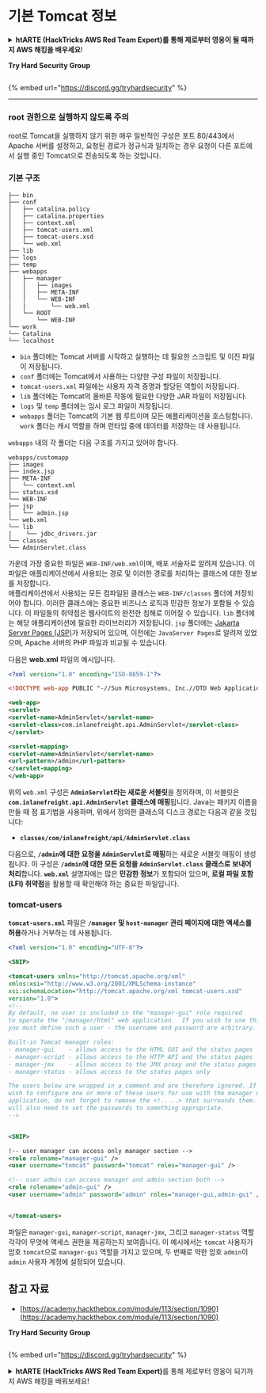 # 기본 Tomcat 정보

<details>

<summary><strong>htARTE (HackTricks AWS Red Team Expert)를 통해 제로부터 영웅이 될 때까지 AWS 해킹을 배우세요</strong>!</summary>

* **사이버 보안 회사**에서 일하시나요? **회사가 HackTricks에 광고**되길 원하시나요? 아니면 **PEASS의 최신 버전에 액세스하거나 HackTricks를 PDF로 다운로드**하길 원하시나요? [**구독 요금제**](https://github.com/sponsors/carlospolop)를 확인해보세요!
* [**PEASS Family**](https://opensea.io/collection/the-peass-family)를 발견해보세요, 저희의 독점 [**NFTs**](https://opensea.io/collection/the-peass-family) 컬렉션
* [**공식 PEASS & HackTricks 스왹**](https://peass.creator-spring.com)을 받아보세요
* **[💬](https://emojipedia.org/speech-balloon/) Discord 그룹**에 **가입**하거나 [**텔레그램 그룹**](https://t.me/peass)에 가입하거나 **트위터** 🐦[**@carlospolopm**](https://twitter.com/hacktricks_live)을 **팔로우**하세요.
* **해킹 트릭을 공유하고 PR을 제출하여 [hacktricks repo](https://github.com/carlospolop/hacktricks) 및 [hacktricks-cloud repo](https://github.com/carlospolop/hacktricks-cloud)에 참여하세요.**

</details>

**Try Hard Security Group**

<figure><img src="../.gitbook/assets/telegram-cloud-document-1-5159108904864449420.jpg" alt=""><figcaption></figcaption></figure>

{% embed url="https://discord.gg/tryhardsecurity" %}

***

### root 권한으로 실행하지 않도록 주의

root로 Tomcat을 실행하지 않기 위한 매우 일반적인 구성은 포트 80/443에서 Apache 서버를 설정하고, 요청된 경로가 정규식과 일치하는 경우 요청이 다른 포트에서 실행 중인 Tomcat으로 전송되도록 하는 것입니다.

### 기본 구조
```
├── bin
├── conf
│   ├── catalina.policy
│   ├── catalina.properties
│   ├── context.xml
│   ├── tomcat-users.xml
│   ├── tomcat-users.xsd
│   └── web.xml
├── lib
├── logs
├── temp
├── webapps
│   ├── manager
│   │   ├── images
│   │   ├── META-INF
│   │   └── WEB-INF
|   |       └── web.xml
│   └── ROOT
│       └── WEB-INF
└── work
└── Catalina
└── localhost
```
* `bin` 폴더에는 Tomcat 서버를 시작하고 실행하는 데 필요한 스크립트 및 이진 파일이 저장됩니다.
* `conf` 폴더에는 Tomcat에서 사용하는 다양한 구성 파일이 저장됩니다.
* `tomcat-users.xml` 파일에는 사용자 자격 증명과 할당된 역할이 저장됩니다.
* `lib` 폴더에는 Tomcat의 올바른 작동에 필요한 다양한 JAR 파일이 저장됩니다.
* `logs` 및 `temp` 폴더에는 임시 로그 파일이 저장됩니다.
* `webapps` 폴더는 Tomcat의 기본 웹 루트이며 모든 애플리케이션을 호스팅합니다. `work` 폴더는 캐시 역할을 하며 런타임 중에 데이터를 저장하는 데 사용됩니다.

`webapps` 내의 각 폴더는 다음 구조를 가지고 있어야 합니다.
```
webapps/customapp
├── images
├── index.jsp
├── META-INF
│   └── context.xml
├── status.xsd
└── WEB-INF
├── jsp
|   └── admin.jsp
└── web.xml
└── lib
|    └── jdbc_drivers.jar
└── classes
└── AdminServlet.class
```
가운데 가장 중요한 파일은 `WEB-INF/web.xml`이며, 배포 서술자로 알려져 있습니다. 이 파일은 애플리케이션에서 사용되는 경로 및 이러한 경로를 처리하는 클래스에 대한 정보를 저장합니다.\
애플리케이션에서 사용되는 모든 컴파일된 클래스는 `WEB-INF/classes` 폴더에 저장되어야 합니다. 이러한 클래스에는 중요한 비즈니스 로직과 민감한 정보가 포함될 수 있습니다. 이 파일들의 취약점은 웹사이트의 완전한 침해로 이어질 수 있습니다. `lib` 폴더에는 해당 애플리케이션에 필요한 라이브러리가 저장됩니다. `jsp` 폴더에는 [Jakarta Server Pages (JSP)](https://en.wikipedia.org/wiki/Jakarta\_Server\_Pages)가 저장되어 있으며, 이전에는 `JavaServer Pages`로 알려져 있었으며, Apache 서버의 PHP 파일과 비교될 수 있습니다.

다음은 **web.xml** 파일의 예시입니다.
```xml
<?xml version="1.0" encoding="ISO-8859-1"?>

<!DOCTYPE web-app PUBLIC "-//Sun Microsystems, Inc.//DTD Web Application 2.3//EN" "http://java.sun.com/dtd/web-app_2_3.dtd">

<web-app>
<servlet>
<servlet-name>AdminServlet</servlet-name>
<servlet-class>com.inlanefreight.api.AdminServlet</servlet-class>
</servlet>

<servlet-mapping>
<servlet-name>AdminServlet</servlet-name>
<url-pattern>/admin</url-pattern>
</servlet-mapping>
</web-app>
```
위의 `web.xml` 구성은 **`AdminServlet`라는 새로운 서블릿**을 정의하며, 이 서블릿은 **`com.inlanefreight.api.AdminServlet` 클래스에 매핑**됩니다. Java는 패키지 이름을 만들 때 점 표기법을 사용하며, 위에서 정의한 클래스의 디스크 경로는 다음과 같을 것입니다:

* **`classes/com/inlanefreight/api/AdminServlet.class`**

다음으로, **`/admin`에 대한 요청을 `AdminServlet`로 매핑**하는 새로운 서블릿 매핑이 생성됩니다. 이 구성은 **`/admin`에 대한 모든 요청을 `AdminServlet.class` 클래스로 보내어 처리**합니다. **`web.xml`** 설명자에는 많은 **민감한 정보**가 포함되어 있으며, **로컬 파일 포함 (LFI) 취약점**을 활용할 때 확인해야 하는 중요한 파일입니다.

### tomcat-users

**`tomcat-users.xml`** 파일은 **`/manager` 및 `host-manager` 관리 페이지에 대한 액세스를 허용**하거나 거부하는 데 사용됩니다.
```xml
<?xml version="1.0" encoding="UTF-8"?>

<SNIP>

<tomcat-users xmlns="http://tomcat.apache.org/xml"
xmlns:xsi="http://www.w3.org/2001/XMLSchema-instance"
xsi:schemaLocation="http://tomcat.apache.org/xml tomcat-users.xsd"
version="1.0">
<!--
By default, no user is included in the "manager-gui" role required
to operate the "/manager/html" web application.  If you wish to use this app,
you must define such a user - the username and password are arbitrary.

Built-in Tomcat manager roles:
- manager-gui    - allows access to the HTML GUI and the status pages
- manager-script - allows access to the HTTP API and the status pages
- manager-jmx    - allows access to the JMX proxy and the status pages
- manager-status - allows access to the status pages only

The users below are wrapped in a comment and are therefore ignored. If you
wish to configure one or more of these users for use with the manager web
application, do not forget to remove the <!.. ..> that surrounds them. You
will also need to set the passwords to something appropriate.
-->


<SNIP>

!-- user manager can access only manager section -->
<role rolename="manager-gui" />
<user username="tomcat" password="tomcat" roles="manager-gui" />

<!-- user admin can access manager and admin section both -->
<role rolename="admin-gui" />
<user username="admin" password="admin" roles="manager-gui,admin-gui" />


</tomcat-users>
```
파일은 `manager-gui`, `manager-script`, `manager-jmx`, 그리고 `manager-status` 역할 각각이 무엇에 액세스 권한을 제공하는지 보여줍니다. 이 예시에서는 `tomcat` 사용자가 암호 `tomcat`으로 `manager-gui` 역할을 가지고 있으며, 두 번째로 약한 암호 `admin`이 `admin` 사용자 계정에 설정되어 있습니다.

## 참고 자료

* [https://academy.hackthebox.com/module/113/section/1090](https://academy.hackthebox.com/module/113/section/1090)

**Try Hard Security Group**

<figure><img src="../.gitbook/assets/telegram-cloud-document-1-5159108904864449420.jpg" alt=""><figcaption></figcaption></figure>

{% embed url="https://discord.gg/tryhardsecurity" %}

<details>

<summary><strong>htARTE (HackTricks AWS Red Team Expert)</strong>를 통해 제로부터 영웅이 되기까지 AWS 해킹을 배워보세요!</summary>

* **사이버 보안 회사에서 일하시나요? 귀하의 회사를 HackTricks에서 광고하고 싶으신가요? 또는 최신 PEASS 버전을 보거나 HackTricks를 PDF로 다운로드하고 싶으신가요? [구독 요금제](https://github.com/sponsors/carlospolop)를 확인하세요!**
* [The PEASS Family](https://opensea.io/collection/the-peass-family)를 발견해보세요, 당사의 독점 NFT 컬렉션
* [공식 PEASS & HackTricks 스왹](https://peass.creator-spring.com)을 받아보세요
* [💬 Discord 그룹](https://discord.gg/hRep4RUj7f) 또는 [텔레그램 그룹](https://t.me/peass)에 가입하거나 Twitter 🐦[@carlospolopm](https://twitter.com/hacktricks_live)를 팔로우하세요.
* [hacktricks repo](https://github.com/carlospolop/hacktricks) 및 [hacktricks-cloud repo](https://github.com/carlospolop/hacktricks-cloud)에 PR을 제출하여 해킹 요령을 공유하세요.

</details>
